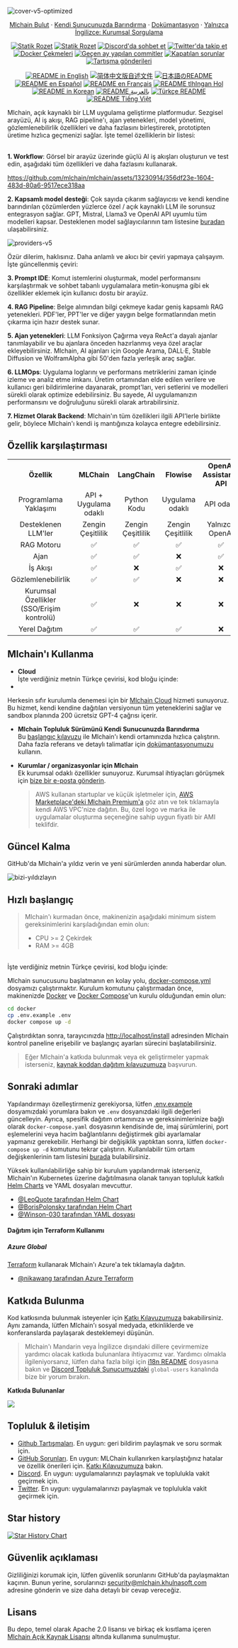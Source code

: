 ![cover-v5-optimized](https://github.com/mlchain/mlchain/assets/13230914/f9e19af5-61ba-4119-b926-d10c4c06ebab)

<p align="center">
  <a href="https://cloud-mlchain.khulnasoft.com">Mlchain Bulut</a> ·
  <a href="https://docs-mlchain.khulnasoft.com/getting-started/install-self-hosted">Kendi Sunucunuzda Barındırma</a> ·
  <a href="https://docs-mlchain.khulnasoft.com">Dokümantasyon</a> ·
  <a href="https://umlchain.app/chat/22L1zSxg6yW1cWQg">Yalnızca İngilizce: Kurumsal Sorgulama</a>
</p>

<p align="center">
    <a href="https://mlchain.khulnasoft.com" target="_blank">
        <img alt="Statik Rozet" src="https://img.shields.io/badge/Ürün-F04438"></a>
    <a href="https://mlchain.khulnasoft.com/pricing" target="_blank">
        <img alt="Statik Rozet" src="https://img.shields.io/badge/ücretsiz-fiyatlandırma?logo=free&color=%20%23155EEF&label=fiyatlandirma&labelColor=%20%23528bff"></a>
    <a href="https://discord.gg/FngNHpbcY7" target="_blank">
        <img src="https://img.shields.io/discord/1082486657678311454?logo=discord&labelColor=%20%235462eb&logoColor=%20%23f5f5f5&color=%20%235462eb"
            alt="Discord'da sohbet et"></a>
    <a href="https://twitter.com/intent/follow?screen_name=mlchain_ai" target="_blank">
        <img src="https://img.shields.io/twitter/follow/mlchain_ai?logo=X&color=%20%23f5f5f5"
            alt="Twitter'da takip et"></a>
    <a href="https://hub.docker.com/u/mlchain" target="_blank">
        <img alt="Docker Çekmeleri" src="https://img.shields.io/docker/pulls/mlchain/mlchain-web?labelColor=%20%23FDB062&color=%20%23f79009"></a>
    <a href="https://github.com/mlchain/mlchain/graphs/commit-activity" target="_blank">
        <img alt="Geçen ay yapılan commitler" src="https://img.shields.io/github/commit-activity/m/mlchain/mlchain?labelColor=%20%2332b583&color=%20%2312b76a"></a>
    <a href="https://github.com/mlchain/mlchain/" target="_blank">
        <img alt="Kapatılan sorunlar" src="https://img.shields.io/github/issues-search?query=repo%3Amlchain%2Fmlchain%20is%3Aclosed&label=kapatilan%20sorunlar&labelColor=%20%237d89b0&color=%20%235d6b98"></a>
    <a href="https://github.com/mlchain/mlchain/discussions/" target="_blank">
        <img alt="Tartışma gönderileri" src="https://img.shields.io/github/discussions/mlchain/mlchain?labelColor=%20%239b8afb&color=%20%237a5af8"></a>
</p>

<p align="center">
  <a href="./README.md"><img alt="README in English" src="https://img.shields.io/badge/English-d9d9d9"></a>
  <a href="./README_CN.md"><img alt="简体中文版自述文件" src="https://img.shields.io/badge/简体中文-d9d9d9"></a>
  <a href="./README_JA.md"><img alt="日本語のREADME" src="https://img.shields.io/badge/日本語-d9d9d9"></a>
  <a href="./README_ES.md"><img alt="README en Español" src="https://img.shields.io/badge/Español-d9d9d9"></a>
  <a href="./README_FR.md"><img alt="README en Français" src="https://img.shields.io/badge/Français-d9d9d9"></a>
  <a href="./README_KL.md"><img alt="README tlhIngan Hol" src="https://img.shields.io/badge/Klingon-d9d9d9"></a>
  <a href="./README_KR.md"><img alt="README in Korean" src="https://img.shields.io/badge/한국어-d9d9d9"></a>
  <a href="./README_AR.md"><img alt="README بالعربية" src="https://img.shields.io/badge/العربية-d9d9d9"></a>
  <a href="./README_TR.md"><img alt="Türkçe README" src="https://img.shields.io/badge/Türkçe-d9d9d9"></a>
  <a href="./README_VI.md"><img alt="README Tiếng Việt" src="https://img.shields.io/badge/Ti%E1%BA%BFng%20Vi%E1%BB%87t-d9d9d9"></a>
</p>


Mlchain, açık kaynaklı bir LLM uygulama geliştirme platformudur. Sezgisel arayüzü, AI iş akışı, RAG pipeline'ı, ajan yetenekleri, model yönetimi, gözlemlenebilirlik özellikleri ve daha fazlasını birleştirerek, prototipten üretime hızlıca geçmenizi sağlar. İşte temel özelliklerin bir listesi:
</br> </br>

**1. Workflow**: 
Görsel bir arayüz üzerinde güçlü AI iş akışları oluşturun ve test edin, aşağıdaki tüm özellikleri ve daha fazlasını kullanarak.


  https://github.com/mlchain/mlchain/assets/13230914/356df23e-1604-483d-80a6-9517ece318aa



**2. Kapsamlı model desteği**:
Çok sayıda çıkarım sağlayıcısı ve kendi kendine barındırılan çözümlerden yüzlerce özel / açık kaynaklı LLM ile sorunsuz entegrasyon sağlar. GPT, Mistral, Llama3 ve OpenAI API uyumlu tüm modelleri kapsar. Desteklenen model sağlayıcılarının tam listesine [buradan](https://docs-mlchain.khulnasoft.com/getting-started/readme/model-providers) ulaşabilirsiniz.

![providers-v5](https://github.com/mlchain/mlchain/assets/13230914/5a17bdbe-097a-4100-8363-40255b70f6e3)


Özür dilerim, haklısınız. Daha anlamlı ve akıcı bir çeviri yapmaya çalışayım. İşte güncellenmiş çeviri:

**3. Prompt IDE**: 
  Komut istemlerini oluşturmak, model performansını karşılaştırmak ve sohbet tabanlı uygulamalara metin-konuşma gibi ek özellikler eklemek için kullanıcı dostu bir arayüz.

**4. RAG Pipeline**: 
  Belge alımından bilgi çekmeye kadar geniş kapsamlı RAG yetenekleri. PDF'ler, PPT'ler ve diğer yaygın belge formatlarından metin çıkarma için hazır destek sunar.

**5. Ajan yetenekleri**: 
  LLM Fonksiyon Çağırma veya ReAct'a dayalı ajanlar tanımlayabilir ve bu ajanlara önceden hazırlanmış veya özel araçlar ekleyebilirsiniz. Mlchain, AI ajanları için Google Arama, DALL·E, Stable Diffusion ve WolframAlpha gibi 50'den fazla yerleşik araç sağlar.

**6. LLMOps**: 
  Uygulama loglarını ve performans metriklerini zaman içinde izleme ve analiz etme imkanı. Üretim ortamından elde edilen verilere ve kullanıcı geri bildirimlerine dayanarak, prompt'ları, veri setlerini ve modelleri sürekli olarak optimize edebilirsiniz. Bu sayede, AI uygulamanızın performansını ve doğruluğunu sürekli olarak artırabilirsiniz.

**7. Hizmet Olarak Backend**: 
  Mlchain'ın tüm özellikleri ilgili API'lerle birlikte gelir, böylece Mlchain'ı kendi iş mantığınıza kolayca entegre edebilirsiniz.


## Özellik karşılaştırması
<table style="width: 100%;">
  <tr>
    <th align="center">Özellik</th>
    <th align="center">MLChain</th>
    <th align="center">LangChain</th>
    <th align="center">Flowise</th>
    <th align="center">OpenAI Assistants API</th>
  </tr>
  <tr>
    <td align="center">Programlama Yaklaşımı</td>
    <td align="center">API + Uygulama odaklı</td>
    <td align="center">Python Kodu</td>
    <td align="center">Uygulama odaklı</td>
    <td align="center">API odaklı</td>
  </tr>
  <tr>
    <td align="center">Desteklenen LLM'ler</td>
    <td align="center">Zengin Çeşitlilik</td>
    <td align="center">Zengin Çeşitlilik</td>
    <td align="center">Zengin Çeşitlilik</td>
    <td align="center">Yalnızca OpenAI</td>
  </tr>
  <tr>
    <td align="center">RAG Motoru</td>
    <td align="center">✅</td>
    <td align="center">✅</td>
    <td align="center">✅</td>
    <td align="center">✅</td>
  </tr>
  <tr>
    <td align="center">Ajan</td>
    <td align="center">✅</td>
    <td align="center">✅</td>
    <td align="center">❌</td>
    <td align="center">✅</td>
  </tr>
  <tr>
    <td align="center">İş Akışı</td>
    <td align="center">✅</td>
    <td align="center">❌</td>
    <td align="center">✅</td>
    <td align="center">❌</td>
  </tr>
  <tr>
    <td align="center">Gözlemlenebilirlik</td>
    <td align="center">✅</td>
    <td align="center">✅</td>
    <td align="center">❌</td>
    <td align="center">❌</td>
  </tr>
  <tr>
    <td align="center">Kurumsal Özellikler (SSO/Erişim kontrolü)</td>
    <td align="center">✅</td>
    <td align="center">❌</td>
    <td align="center">❌</td>
    <td align="center">❌</td>
  </tr>
  <tr>
    <td align="center">Yerel Dağıtım</td>
    <td align="center">✅</td>
    <td align="center">✅</td>
    <td align="center">✅</td>
    <td align="center">❌</td>
  </tr>
</table>

## Mlchain'ı Kullanma

- **Cloud </br>**
İşte verdiğiniz metnin Türkçe çevirisi, kod bloğu içinde:
- 
Herkesin sıfır kurulumla denemesi için bir [Mlchain Cloud](https://mlchain.khulnasoft.com) hizmeti sunuyoruz. Bu hizmet, kendi kendine dağıtılan versiyonun tüm yeteneklerini sağlar ve sandbox planında 200 ücretsiz GPT-4 çağrısı içerir.

- **Mlchain Topluluk Sürümünü Kendi Sunucunuzda Barındırma</br>**
Bu [başlangıç kılavuzu](#quick-start) ile Mlchain'ı kendi ortamınızda hızlıca çalıştırın.
Daha fazla referans ve detaylı talimatlar için [dokümantasyonumuzu](https://docs-mlchain.khulnasoft.com) kullanın.

- **Kurumlar / organizasyonlar için Mlchain</br>**
Ek kurumsal odaklı özellikler sunuyoruz. Kurumsal ihtiyaçları görüşmek için [bize bir e-posta gönderin](mailto:business@mlchain.khulnasoft.com?subject=[GitHub]Business%20License%20Inquiry). </br>
  > AWS kullanan startuplar ve küçük işletmeler için, [AWS Marketplace'deki Mlchain Premium'a](https://aws.amazon.com/marketplace/pp/prodview-t22mebxzwjhu6) göz atın ve tek tıklamayla kendi AWS VPC'nize dağıtın. Bu, özel logo ve marka ile uygulamalar oluşturma seçeneğine sahip uygun fiyatlı bir AMI teklifdir.

## Güncel Kalma

GitHub'da Mlchain'a yıldız verin ve yeni sürümlerden anında haberdar olun.

![bizi-yıldızlayın](https://github.com/mlchain/mlchain/assets/13230914/b823edc1-6388-4e25-ad45-2f6b187adbb4)



## Hızlı başlangıç
> Mlchain'ı kurmadan önce, makinenizin aşağıdaki minimum sistem gereksinimlerini karşıladığından emin olun:
> 
>- CPU >= 2 Çekirdek
>- RAM >= 4GB

</br>
İşte verdiğiniz metnin Türkçe çevirisi, kod bloğu içinde:

Mlchain sunucusunu başlatmanın en kolay yolu, [docker-compose.yml](docker/docker-compose.yaml) dosyamızı çalıştırmaktır. Kurulum komutunu çalıştırmadan önce, makinenizde [Docker](https://docs.docker.com/get-docker/) ve [Docker Compose](https://docs.docker.com/compose/install/)'un kurulu olduğundan emin olun:

```bash
cd docker
cp .env.example .env
docker compose up -d
```

Çalıştırdıktan sonra, tarayıcınızda [http://localhost/install](http://localhost/install) adresinden Mlchain kontrol paneline erişebilir ve başlangıç ayarları sürecini başlatabilirsiniz.

> Eğer Mlchain'a katkıda bulunmak veya ek geliştirmeler yapmak isterseniz, [kaynak koddan dağıtım kılavuzumuza](https://docs-mlchain.khulnasoft.com/getting-started/install-self-hosted/local-source-code) başvurun.

## Sonraki adımlar

Yapılandırmayı özelleştirmeniz gerekiyorsa, lütfen [.env.example](docker/.env.example) dosyamızdaki yorumlara bakın ve `.env` dosyanızdaki ilgili değerleri güncelleyin. Ayrıca, spesifik dağıtım ortamınıza ve gereksinimlerinize bağlı olarak `docker-compose.yaml` dosyasının kendisinde de, imaj sürümlerini, port eşlemelerini veya hacim bağlantılarını değiştirmek gibi ayarlamalar yapmanız gerekebilir. Herhangi bir değişiklik yaptıktan sonra, lütfen `docker-compose up -d` komutunu tekrar çalıştırın. Kullanılabilir tüm ortam değişkenlerinin tam listesini [burada](https://docs-mlchain.khulnasoft.com/getting-started/install-self-hosted/environments) bulabilirsiniz.

Yüksek kullanılabilirliğe sahip bir kurulum yapılandırmak isterseniz, Mlchain'ın Kubernetes üzerine dağıtılmasına olanak tanıyan topluluk katkılı [Helm Charts](https://helm.sh/) ve YAML dosyaları mevcuttur.

- [@LeoQuote tarafından Helm Chart](https://github.com/douban/charts/tree/master/charts/mlchain)
- [@BorisPolonsky tarafından Helm Chart](https://github.com/BorisPolonsky/mlchain-helm)
- [@Winson-030 tarafından YAML dosyası](https://github.com/Winson-030/mlchain-kubernetes)

#### Dağıtım için Terraform Kullanımı

##### Azure Global
[Terraform](https://www.terraform.io/) kullanarak Mlchain'ı Azure'a tek tıklamayla dağıtın.
- [@nikawang tarafından Azure Terraform](https://github.com/nikawang/mlchain-azure-terraform)

## Katkıda Bulunma

Kod katkısında bulunmak isteyenler için [Katkı Kılavuzumuza](https://github.com/mlchain/mlchain/blob/main/CONTRIBUTING.md) bakabilirsiniz.
Aynı zamanda, lütfen Mlchain'ı sosyal medyada, etkinliklerde ve konferanslarda paylaşarak desteklemeyi düşünün.

> Mlchain'ı Mandarin veya İngilizce dışındaki dillere çevirmemize yardımcı olacak katkıda bulunanlara ihtiyacımız var. Yardımcı olmakla ilgileniyorsanız, lütfen daha fazla bilgi için [i18n README](https://github.com/mlchain/mlchain/blob/main/web/i18n/README.md) dosyasına bakın ve [Discord Topluluk Sunucumuzdaki](https://discord.gg/8Tpq4AcN9c) `global-users` kanalında bize bir yorum bırakın.

**Katkıda Bulunanlar**

<a href="https://github.com/mlchain/mlchain/graphs/contributors">
  <img src="https://contrib.rocks/image?repo=mlchain/mlchain" />
</a>

## Topluluk & iletişim

* [Github Tartışmaları](https://github.com/mlchain/mlchain/discussions). En uygun: geri bildirim paylaşmak ve soru sormak için.
* [GitHub Sorunları](https://github.com/mlchain/mlchain/issues). En uygun: MLChain kullanırken karşılaştığınız hatalar ve özellik önerileri için. [Katkı Kılavuzumuza](https://github.com/mlchain/mlchain/blob/main/CONTRIBUTING.md) bakın.
* [Discord](https://discord.gg/FngNHpbcY7). En uygun: uygulamalarınızı paylaşmak ve toplulukla vakit geçirmek için.
* [Twitter](https://twitter.com/mlchain_ai). En uygun: uygulamalarınızı paylaşmak ve toplulukla vakit geçirmek için.

## Star history

[![Star History Chart](https://api.star-history.com/svg?repos=mlchain/mlchain&type=Date)](https://star-history.com/#mlchain/mlchain&Date)

## Güvenlik açıklaması

Gizliliğinizi korumak için, lütfen güvenlik sorunlarını GitHub'da paylaşmaktan kaçının. Bunun yerine, sorularınızı security@mlchain.khulnasoft.com adresine gönderin ve size daha detaylı bir cevap vereceğiz.

## Lisans

Bu depo, temel olarak Apache 2.0 lisansı ve birkaç ek kısıtlama içeren [Mlchain Açık Kaynak Lisansı](LICENSE) altında kullanıma sunulmuştur.
